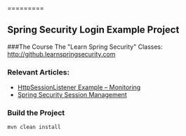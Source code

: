 =========

## Spring Security Login Example Project

###The Course
The "Learn Spring Security" Classes: http://github.learnspringsecurity.com

### Relevant Articles: 
- [HttpSessionListener Example – Monitoring](http://www.baeldung.com/httpsessionlistener_with_metrics)
- [Spring Security Session Management](http://www.baeldung.com/spring-security-session)


### Build the Project
```
mvn clean install
```
